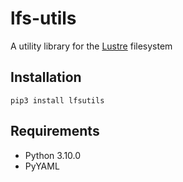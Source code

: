 # lfs-utils

A utility library for the [Lustre](https://www.lustre.org/) filesystem

## Installation

```pip3 install lfsutils```

## Requirements

* Python 3.10.0
* PyYAML
